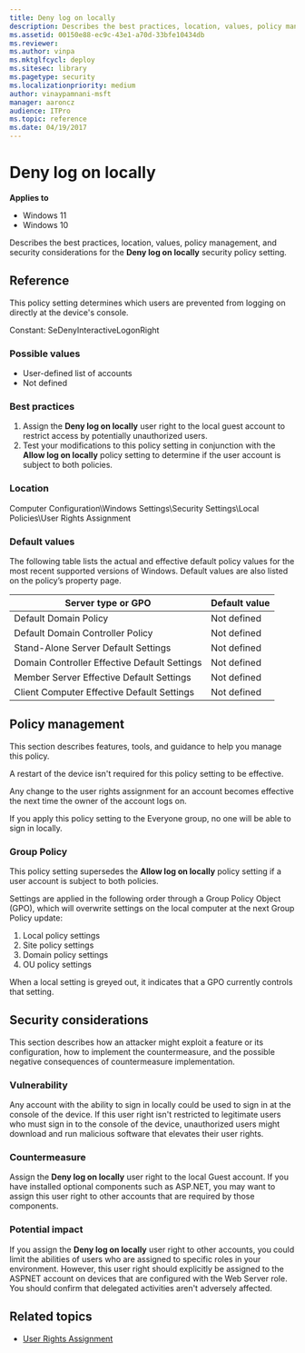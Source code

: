 ```yaml
---
title: Deny log on locally
description: Describes the best practices, location, values, policy management, and security considerations for the Deny log on locally security policy setting.
ms.assetid: 00150e88-ec9c-43e1-a70d-33bfe10434db
ms.reviewer:
ms.author: vinpa
ms.mktglfcycl: deploy
ms.sitesec: library
ms.pagetype: security
ms.localizationpriority: medium
author: vinaypamnani-msft
manager: aaroncz
audience: ITPro
ms.topic: reference
ms.date: 04/19/2017
---
```


# Deny log on locally

**Applies to**
-   Windows 11
-   Windows 10

Describes the best practices, location, values, policy management, and security considerations for the **Deny log on locally** security policy setting.

## Reference

This policy setting determines which users are prevented from logging on directly at the device's console.

Constant: SeDenyInteractiveLogonRight

### Possible values

-   User-defined list of accounts
-   Not defined

### Best practices

1.  Assign the **Deny log on locally** user right to the local guest account to restrict access by potentially unauthorized users.
2.  Test your modifications to this policy setting in conjunction with the **Allow log on locally** policy setting to determine if the user account is subject to both policies.

### Location

Computer Configuration\\Windows Settings\\Security Settings\\Local Policies\\User Rights Assignment

### Default values

The following table lists the actual and effective default policy values for the most recent supported versions of Windows. Default values are also listed on the policy’s property page.

| Server type or GPO | Default value |
| - | - |
| Default Domain Policy | Not defined |
| Default Domain Controller Policy | Not defined|
| Stand-Alone Server Default Settings | Not defined|
| Domain Controller Effective Default Settings | Not defined|
| Member Server Effective Default Settings | Not defined|
| Client Computer Effective Default Settings | Not defined|

## Policy management

This section describes features, tools, and guidance to help you manage this policy.

A restart of the device isn't required for this policy setting to be effective.

Any change to the user rights assignment for an account becomes effective the next time the owner of the account logs on.

If you apply this policy setting to the Everyone group, no one will be able to sign in locally.

### Group Policy

This policy setting supersedes the **Allow log on locally** policy setting if a user account is subject to both policies.

Settings are applied in the following order through a Group Policy Object (GPO), which will overwrite settings on the local computer at the next Group Policy update:

1.  Local policy settings
2.  Site policy settings
3.  Domain policy settings
4.  OU policy settings

When a local setting is greyed out, it indicates that a GPO currently controls that setting.

## Security considerations

This section describes how an attacker might exploit a feature or its configuration, how to implement the countermeasure, and the possible negative consequences of countermeasure implementation.

### Vulnerability

Any account with the ability to sign in locally could be used to sign in at the console of the device. If this user right isn't restricted to legitimate users who must sign in to the console of the device, unauthorized users might download and run malicious software that elevates their user rights.

### Countermeasure

Assign the **Deny log on locally** user right to the local Guest account. If you have installed optional components such as ASP.NET, you may want to assign this user right to other accounts that are required by those components.

### Potential impact

If you assign the **Deny log on locally** user right to other accounts, you could limit the abilities of users who are assigned to specific roles in your environment. However, this user right should explicitly be assigned to the ASPNET account on devices that are configured with the Web Server role. You should confirm that delegated activities aren't adversely affected.

## Related topics

- [User Rights Assignment](user-rights-assignment.md)
